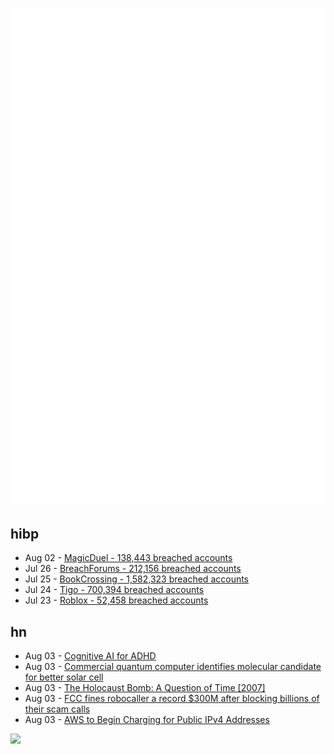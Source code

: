 ![Metrics](https://raw.githubusercontent.com/phixion/phixion/master/metrics.svg)

## hibp

<!--
for https://github.com/phixion/phixion/blob/main/.github/workflows/feeds.yml
-->
<!--START_SECTION:haveibeenpwnd-->
- Aug 02 - [MagicDuel - 138,443 breached accounts](https://haveibeenpwned.com/PwnedWebsites#MagicDuel)
- Jul 26 - [BreachForums - 212,156 breached accounts](https://haveibeenpwned.com/PwnedWebsites#BreachForums)
- Jul 25 - [BookCrossing - 1,582,323 breached accounts](https://haveibeenpwned.com/PwnedWebsites#BookCrossing)
- Jul 24 - [Tigo - 700,394 breached accounts](https://haveibeenpwned.com/PwnedWebsites#Tigo)
- Jul 23 - [Roblox - 52,458 breached accounts](https://haveibeenpwned.com/PwnedWebsites#Roblox)
<!--END_SECTION:haveibeenpwnd-->

## hn

<!--
for https://github.com/phixion/phixion/blob/main/.github/workflows/feeds.yml
-->
<!--START_SECTION:hn-->
- Aug 03 - [Cognitive AI for ADHD](https://www.comigo.ai)
- Aug 03 - [Commercial quantum computer identifies molecular candidate for better solar cell](https://www.ornl.gov/news/researchers-use-commercial-quantum-computer-identify-molecular-candidate-development-more)
- Aug 03 - [The Holocaust Bomb: A Question of Time [2007]](https://sgp.fas.org/eprint/morland.html)
- Aug 03 - [FCC fines robocaller a record $300M after blocking billions of their scam calls](https://techcrunch.com/2023/08/03/fcc-fines-robocaller-a-record-300m-after-blocking-billions-of-their-scam-calls/)
- Aug 03 - [AWS to Begin Charging for Public IPv4 Addresses](https://www.infoq.com/news/2023/08/aws-ec2-public-ipv4/)
<!--END_SECTION:hn-->

<!--
for https://yhype.me
-->
![](https://hit.yhype.me/github/profile?user_id=13013670)
